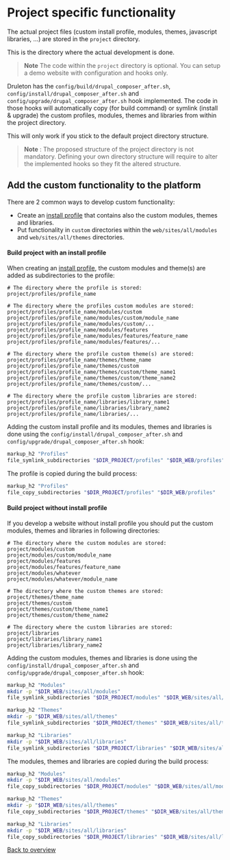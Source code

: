 # Project specific functionality
The actual project files (custom install profile, modules, themes, javascript
libraries, ...) are stored in the `project` directory.

This is the directory where the actual development is done.

> **Note** The code within the `project` directory is optional. You can setup a
> demo website with configuration and hooks only.

Druleton has the `config/build/drupal_composer_after.sh`,
`config/install/drupal_composer_after.sh` and `config/upgrade/drupal_composer_after.sh`
hook implemented. The code in those hooks will automatically copy (for build
command) or symlink (install & upgrade) the custom profiles, modules, themes and
libraries from within the project directory.

This will only work if you stick to the default project directory structure.

> **Note** : The proposed structure of the project directory is not mandatory.
> Defining your own directory structure will require to alter the implemented
> hooks so they fit the altered structure.



## Add the custom functionality to the platform
There are 2 common ways to develop custom functionality:
- Create an [install profile][link-install-profile] that contains also the
  custom modules, themes and libraries.
- Put functionality in `custom` directories within the `web/sites/all/modules`
  and `web/sites/all/themes` directories.


#### Build project with an install profile
When creating an [install profile][link-install-profile], the custom modules and
theme(s) are added as subdirectories to the profile:

```
# The directory where the profile is stored:
project/profiles/profile_name

# The directory where the profiles custom modules are stored:
project/profiles/profile_name/modules/custom
project/profiles/profile_name/modules/custom/module_name
project/profiles/profile_name/modules/custom/...
project/profiles/profile_name/modules/features
project/profiles/profile_name/modules/features/feature_name
project/profiles/profile_name/modules/features/...

# The directory where the profile custom theme(s) are stored:
project/profiles/profile_name/themes/theme_name
project/profiles/profile_name/themes/custom
project/profiles/profile_name/themes/custom/theme_name1
project/profiles/profile_name/themes/custom/theme_name2
project/profiles/profile_name/themes/custom/...

# The directory where the profile custom libraries are stored:
project/profiles/profile_name/libraries/library_name1
project/profiles/profile_name/libraries/library_name2
project/profiles/profile_name/libraries/...
```

Adding the custom install profile and its modules, themes and libraries is done
using the `config/install/drupal_composer_after.sh` and
`config/upgrade/drupal_composer_after.sh` hook:

```bash
markup_h2 "Profiles"
file_symlink_subdirectories "$DIR_PROJECT/profiles" "$DIR_WEB/profiles"
```

The profile is copied during the build process:

```bash
markup_h2 "Profiles"
file_copy_subdirectories "$DIR_PROJECT/profiles" "$DIR_WEB/profiles"
```


#### Build project without install profile
If you develop a website without install profile you should put the custom
modules, themes and libraries in following directories:

```
# The directory where the custom modules are stored:
project/modules/custom
project/modules/custom/module_name
project/modules/features
project/modules/features/feature_name
project/modules/whatever
project/modules/whatever/module_name

# The directory where the custom themes are stored:
project/themes/theme_name
project/themes/custom
project/themes/custom/theme_name1
project/themes/custom/theme_name2

# The directory where the custom libraries are stored:
project/libraries
project/libraries/library_name1
project/libraries/library_name2
```

Adding the custom modules, themes and libraries is done using the
`config/install/drupal_composer_after.sh` and `config/upgrade/drupal_composer_after.sh`
hook:

```bash
markup_h2 "Modules"
mkdir -p "$DIR_WEB/sites/all/modules"
file_symlink_subdirectories "$DIR_PROJECT/modules" "$DIR_WEB/sites/all/modules"

markup_h2 "Themes"
mkdir -p "$DIR_WEB/sites/all/themes"
file_symlink_subdirectories "$DIR_PROJECT/themes" "$DIR_WEB/sites/all/themes"

markup_h2 "Libraries"
mkdir -p "$DIR_WEB/sites/all/libraries"
file_symlink_subdirectories "$DIR_PROJECT/libraries" "$DIR_WEB/sites/all/libraries"
```

The modules, themes and libraries are copied during the build process:

```bash
markup_h2 "Modules"
mkdir -p "$DIR_WEB/sites/all/modules"
file_copy_subdirectories "$DIR_PROJECT/modules" "$DIR_WEB/sites/all/modules"

markup_h2 "Themes"
mkdir -p "$DIR_WEB/sites/all/themes"
file_copy_subdirectories "$DIR_PROJECT/themes" "$DIR_WEB/sites/all/themes"

markup_h2 "Libraries"
mkdir -p "$DIR_WEB/sites/all/libraries"
file_copy_subdirectories "$DIR_PROJECT/libraries" "$DIR_WEB/sites/all/libraries"
```



[Back to overview][link-overview]



[link-install-profile]: https://www.drupal.org/developing/distributions

[link-overview]: README.md
